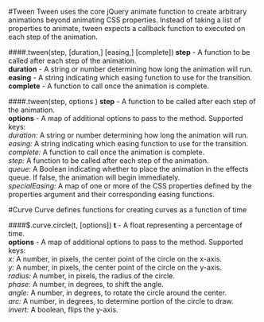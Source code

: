 #Tween
Tween uses the core jQuery animate function to create arbitrary animations beyond animating CSS properties. Instead of taking a list of properties to animate, tween expects a callback function to executed on each step of the animation.

####.tween(step, [duration,] [easing,] [complete])
**step** - A function to be called after each step of the animation.  
**duration** - A string or number determining how long the animation will run.  
**easing** - A string indicating which easing function to use for the transition.  
**complete** - A function to call once the animation is complete.  

####.tween(step, options )
**step** - A function to be called after each step of the animation.  
**options** - A map of additional options to pass to the method. Supported keys:  
*duration:* A string or number determining how long the animation will run.  
*easing:* A string indicating which easing function to use for the transition.  
*complete:* A function to call once the animation is complete.  
*step:* A function to be called after each step of the animation.  
*queue:* A Boolean indicating whether to place the animation in the effects queue. If false, the animation will begin immediately.  
*specialEasing:* A map of one or more of the CSS properties defined by the properties argument and their corresponding easing functions.  

#Curve
Curve defines functions for creating curves as a function of time

####$.curve.circle(t, [options])
**t** - A float representing a percentage of time.  
**options** - A map of additional options to pass to the method. Supported keys:  
*x:* A number, in pixels, the center point of the circle on the x-axis.  
*y:* A number, in pixels, the center point of the circle on the y-axis.  
*radius:* A number, in pixels, the radius of the circle.  
*phase:* A number, in degrees, to shift the angle.  
*angle:* A number, in degrees, to rotate the circle around the center.  
*arc:* A number, in degrees, to determine portion of the circle to draw.  
*invert:* A boolean, flips the y-axis.  